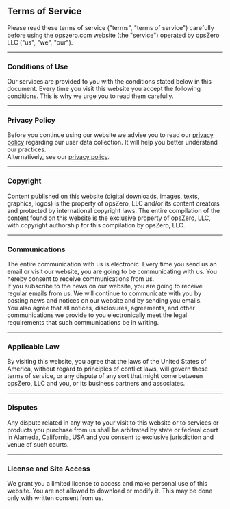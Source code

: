 ## Terms of Service

Please read these terms of service ("terms", "terms of service") carefully before using the opszero.com website (the "service") operated by opsZero LLC ("us", "we", "our").

---

### Conditions of Use
Our services are provided to you with the conditions stated below in this document. Every time you visit this website you accept the following conditions. This is why we urge you to read them carefully.

---

### Privacy Policy
Before you continue using our website we advise you to read our [privacy policy](https://api.opszero.com/privacy) regarding our user data collection. It will help you better understand our practices.  
Alternatively, see our [privacy policy](/privacy).

---

### Copyright
Content published on this website (digital downloads, images, texts, graphics, logos) is the property of opsZero, LLC and/or its content creators and protected by international copyright laws. The entire compilation of the content found on this website is the exclusive property of opsZero, LLC, with copyright authorship for this compilation by opsZero, LLC.

---

### Communications
The entire communication with us is electronic. Every time you send us an email or visit our website, you are going to be communicating with us. You hereby consent to receive communications from us.  
If you subscribe to the news on our website, you are going to receive regular emails from us. We will continue to communicate with you by posting news and notices on our website and by sending you emails.  
You also agree that all notices, disclosures, agreements, and other communications we provide to you electronically meet the legal requirements that such communications be in writing.

---

### Applicable Law
By visiting this website, you agree that the laws of the United States of America, without regard to principles of conflict laws, will govern these terms of service, or any dispute of any sort that might come between opsZero, LLC and you, or its business partners and associates.

---

### Disputes
Any dispute related in any way to your visit to this website or to services or products you purchase from us shall be arbitrated by state or federal court in Alameda, California, USA and you consent to exclusive jurisdiction and venue of such courts.

---

### License and Site Access
We grant you a limited license to access and make personal use of this website. You are not allowed to download or modify it. This may be done only with written consent from us.

